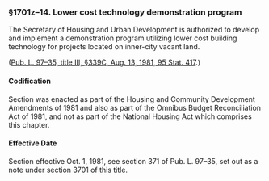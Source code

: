 ### §1701z–14. Lower cost technology demonstration program ###

The Secretary of Housing and Urban Development is authorized to develop and implement a demonstration program utilizing lower cost building technology for projects located on inner-city vacant land.

([Pub. L. 97–35, title III, §339C, Aug. 13, 1981, 95 Stat. 417](/statviewer.htm?volume=95&page=417).)

#### Codification ####

Section was enacted as part of the Housing and Community Development Amendments of 1981 and also as part of the Omnibus Budget Reconciliation Act of 1981, and not as part of the National Housing Act which comprises this chapter.

#### Effective Date ####

Section effective Oct. 1, 1981, see section 371 of Pub. L. 97–35, set out as a note under section 3701 of this title.